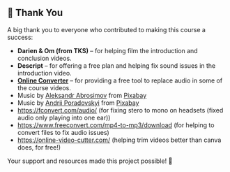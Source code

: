 ## 🙏 Thank You

A big thank you to everyone who contributed to making this course a success:

- **Darien & Om (from TKS)** – for helping film the introduction and conclusion videos.  
- **Descript** – for offering a free plan and helping fix sound issues in the introduction video.  
- **[Online Converter](https://www.onlineconverter.com/)** – for providing a free tool to replace audio in some of the course videos.  
- Music by <a href="https://pixabay.com/users/absounds-46529880/?utm_source=link-attribution&utm_medium=referral&utm_campaign=music&utm_content=257345">Aleksandr Abrosimov</a> from <a href="https://pixabay.com/music//?utm_source=link-attribution&utm_medium=referral&utm_campaign=music&utm_content=257345">Pixabay</a>
- Music by <a href="https://pixabay.com/users/lnplusmusic-47631836/?utm_source=link-attribution&utm_medium=referral&utm_campaign=music&utm_content=278928">Andrii Poradovskyi</a> from <a href="https://pixabay.com//?utm_source=link-attribution&utm_medium=referral&utm_campaign=music&utm_content=278928">Pixabay</a>
- https://fconvert.com/audio/ (for fixing stero to mono on headsets (fixed audio only playing into one ear))
- https://www.freeconvert.com/mp4-to-mp3/download (for helping to convert files to fix audio issues)
- https://online-video-cutter.com/ (helping trim videos better than canva does, for free!)

Your support and resources made this project possible! 💙
